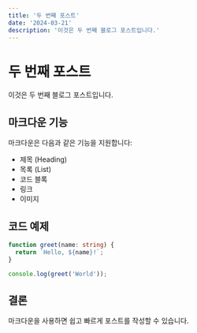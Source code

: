 ```yaml
---
title: '두 번째 포스트'
date: '2024-03-21'
description: '이것은 두 번째 블로그 포스트입니다.'
---
```


# 두 번째 포스트

이것은 두 번째 블로그 포스트입니다.

## 마크다운 기능

마크다운은 다음과 같은 기능을 지원합니다:

- 제목 (Heading)
- 목록 (List)
- 코드 블록
- 링크
- 이미지

## 코드 예제

```typescript
function greet(name: string) {
  return `Hello, ${name}!`;
}

console.log(greet('World'));
```

## 결론

마크다운을 사용하면 쉽고 빠르게 포스트를 작성할 수 있습니다.
